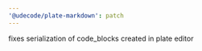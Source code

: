 ```yaml
---
'@udecode/plate-markdown': patch
---
```


fixes serialization of code_blocks created in plate editor

